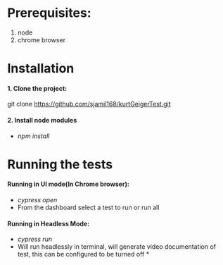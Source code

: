 # Prerequisites:
1. node
2. chrome browser

# Installation
#### 1. Clone the project: 
git clone https://github.com/sjamil168/kurtGeigerTest.git
#### 2. Install node modules
* *npm install*

# Running the tests
#### Running in UI mode(In Chrome browser):
* *cypress open*
* From the dashboard select a test to run or run all

#### Running in Headless Mode:
* *cypress run*
* Will run headlessly in terminal, will generate video documentation of test, this can be configured to be turned off *

